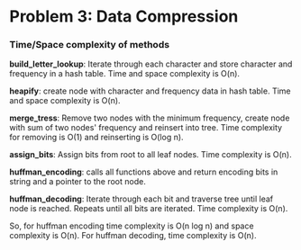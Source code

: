 # Problem 3: Data Compression

### Time/Space complexity of methods
**build_letter_lookup**: Iterate through each character and store character and frequency in a hash table. Time and space complexity is O(n).

**heapify**: create node with character and frequency data in hash table. Time and space complexity is O(n).

**merge_tress**: Remove two nodes with the minimum frequency, create node with sum of two nodes' frequency and reinsert into tree. Time complexity for removing is O(1) and reinserting is O(log n).

**assign_bits**: Assign bits from root to all leaf nodes. Time complexity is O(n).

**huffman_encoding**: calls all functions above and return encoding bits in string and a pointer to the root node.

**huffman_decoding**: Iterate through each bit and traverse tree until leaf node is reached. Repeats until all bits are iterated. Time complexity is O(n). 

So, for huffman encoding time complexity is O(n log n) and space complexity is O(n). For huffman decoding, time complexity is O(n).